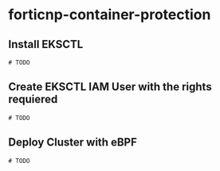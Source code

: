 # forticnp-container-protection

## Install EKSCTL
````
# TODO
````
## Create EKSCTL IAM User with the rights requiered
````
# TODO
````
## Deploy Cluster with eBPF
````
# TODO
````
